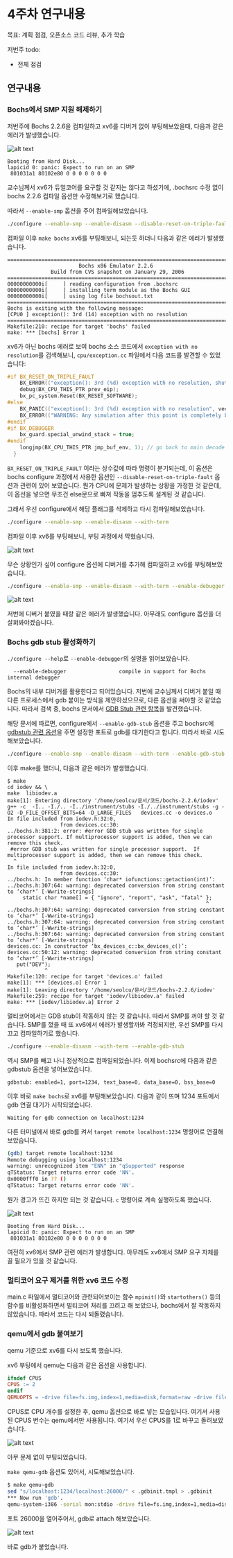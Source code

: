 # 4주차 연구내용

목표: 계획 점검, 오픈소스 코드 리뷰, 추가 학습

저번주 todo:

- 전체 점검

## 연구내용

### Bochs에서 SMP 지원 해제하기

저번주에 Bochs 2.2.6을 컴파일하고 xv6를 디버거 없이 부팅해보았을때, 다음과 같은 에러가 발생했습니다.

![alt text](image.png)

```
Booting from Hard Disk...
lapicid 0: panic: Expect to run on an SMP
 801031a1 80102e80 0 0 0 0 0 0 0
```

교수님께서 xv6가 듀얼코어를 요구할 것 같지는 않다고 하셨기에, .bochsrc 수정 없이 bochs 2.2.6 컴파일 옵션만 수정해보기로 했습니다.

따라서 `--enable-smp` 옵션을 주어 컴파일해보았습니다.

```bash
./configure --enable-smp --enable-disasm --disable-reset-on-triple-fault --with-term
```

컴파일 이후 `make bochs` xv6를 부팅해보니, 되는듯 하더니 다음과 같은 에러가 발생했습니다.

```
========================================================================
                       Bochs x86 Emulator 2.2.6
              Build from CVS snapshot on January 29, 2006
========================================================================
00000000000i[     ] reading configuration from .bochsrc
00000000000i[     ] installing term module as the Bochs GUI
00000000000i[     ] using log file bochsout.txt
========================================================================
Bochs is exiting with the following message:
[CPU0 ] exception(): 3rd (14) exception with no resolution
========================================================================
Makefile:210: recipe for target 'bochs' failed
make: *** [bochs] Error 1
```

xv6가 아닌 bochs 에러로 보여 bochs 소스 코드에서 `exception with no resolution`를 검색해보니, `cpu/exception.cc` 파일에서 다음 코드를 발견할 수 있었습니다:

```C++
#if BX_RESET_ON_TRIPLE_FAULT
    BX_ERROR(("exception(): 3rd (%d) exception with no resolution, shutdown status is %02xh, resetting", vector, DEV_cmos_get_reg(0x0f)));
    debug(BX_CPU_THIS_PTR prev_eip);
    bx_pc_system.Reset(BX_RESET_SOFTWARE);
#else
    BX_PANIC(("exception(): 3rd (%d) exception with no resolution", vector));
    BX_ERROR(("WARNING: Any simulation after this point is completely bogus."));
#endif
#if BX_DEBUGGER
    bx_guard.special_unwind_stack = true;
#endif
    longjmp(BX_CPU_THIS_PTR jmp_buf_env, 1); // go back to main decode loop
  }
```

`BX_RESET_ON_TRIPLE_FAULT` 이라는 상수값에 따라 명령이 분기되는데, 이 옵션은 bochs configure 과정에서 사용한 옵션인 `--disable-reset-on-triple-fault` 옵션과 관련이 있어 보였습니다. 뭔가 CPU에 문제가 발생하는 상황을 가정한 것 같은데, 이 옵션을 넣으면 무조건 else문으로 빠져 작동을 멈추도록 설계된 것 같습니다.

그래서 우선 configure에서 해당 플래그를 삭제하고 다시 컴파일해보았습니다.

```bash
./configure --enable-smp --enable-disasm --with-term
```

컴파일 이후 xv6를 부팅해보니, 부팅 과정에서 막혔습니다.

![alt text](image-1.png)

무슨 상황인가 싶어 configure 옵션에 디버거를 추가해 컴파일하고 xv6를 부팅해보았습니다.

```bash
./configure --enable-smp --enable-disasm --with-term --enable-debugger
```

![alt text](image-2.png)

저번에 디버거 붙였을 때랑 같은 에러가 발생했습니다. 아무래도 configure 옵션을 더 살펴봐야겠습니다.

### Bochs gdb stub 활성화하기

`./configure --help`로 `--enable-debugger`의 설명을 읽어보았습니다.

```
  --enable-debugger                 compile in support for Bochs internal debugger
```

Bochs의 내부 디버거를 활용한다고 되어있습니다. 저번에 교수님께서 디버거 붙일 때 다른 프로세스에서 gdb 붙이는 방식을 제안하셨으므로, 다른 옵션을 써야할 것 같았습니다. 따라서 검색 중, bochs 문서에서 [GDB Stub 관련 항목](https://bochs.sourceforge.io/doc/docbook/user/debugging-with-gdb.html)을 발견했습니다.

해당 문서에 따르면, configure에서 `--enable-gdb-stub` 옵션을 주고 bochsrc에 [gdbstub 관련 옵션](https://bochs.sourceforge.io/doc/docbook/user/bochsrc.html#BOCHSOPT-GDBSTUB)을 주면 설정한 포트로 gdb를 대기한다고 합니다. 따라서 바로 시도해보았습니다.

```bash
./configure --enable-smp --enable-disasm --with-term --enable-gdb-stub
```

이후 make를 했더니, 다음과 같은 에러가 발생했습니다.

```
$ make
cd iodev && \
make  libiodev.a
make[1]: Entering directory '/home/seolcu/문서/코드/bochs-2.2.6/iodev'
g++ -c  -I.. -I./.. -I../instrument/stubs -I./../instrument/stubs -g -O2 -D_FILE_OFFSET_BITS=64 -D_LARGE_FILES   devices.cc -o devices.o
In file included from iodev.h:32:0,
                 from devices.cc:30:
../bochs.h:381:2: error: #error GDB stub was written for single processor support. If multiprocessor support is added, then we can remove this check.
 #error GDB stub was written for single processor support.  If multiprocessor support is added, then we can remove this check.
  ^
In file included from iodev.h:32:0,
                 from devices.cc:30:
../bochs.h: In member function ‘char* iofunctions::getaction(int)’:
../bochs.h:307:64: warning: deprecated conversion from string constant to ‘char*’ [-Wwrite-strings]
     static char *name[] = { "ignore", "report", "ask", "fatal" };
                                                                ^
../bochs.h:307:64: warning: deprecated conversion from string constant to ‘char*’ [-Wwrite-strings]
../bochs.h:307:64: warning: deprecated conversion from string constant to ‘char*’ [-Wwrite-strings]
../bochs.h:307:64: warning: deprecated conversion from string constant to ‘char*’ [-Wwrite-strings]
devices.cc: In constructor ‘bx_devices_c::bx_devices_c()’:
devices.cc:50:12: warning: deprecated conversion from string constant to ‘char*’ [-Wwrite-strings]
   put("DEV");
            ^
Makefile:120: recipe for target 'devices.o' failed
make[1]: *** [devices.o] Error 1
make[1]: Leaving directory '/home/seolcu/문서/코드/bochs-2.2.6/iodev'
Makefile:259: recipe for target 'iodev/libiodev.a' failed
make: *** [iodev/libiodev.a] Error 2
```

멀티코어에서는 GDB stub이 작동하지 않는 것 같습니다. 따라서 SMP를 꺼야 할 것 같습니다. SMP를 껐을 때 또 xv6에서 에러가 발생할까봐 걱정되지만, 우선 SMP를 다시 끄고 컴파일하기로 했습니다.

```bash
./configure --enable-disasm --with-term --enable-gdb-stub
```

역시 SMP를 빼고 나니 정상적으로 컴파일되었습니다. 이제 bochsrc에 다음과 같은 gdbstub 옵션을 넣어보았습니다.

```
gdbstub: enabled=1, port=1234, text_base=0, data_base=0, bss_base=0
```

이후 바로 `make bochs`로 xv6를 부팅해보았습니다. 다음과 같이 뜨며 1234 포트에서 gdb 연결 대기가 시작되었습니다.

```
Waiting for gdb connection on localhost:1234
```

다른 터미널에서 바로 gdb를 켜서 `target remote localhost:1234` 명령어로 연결해보았습니다.

```bash
(gdb) target remote localhost:1234
Remote debugging using localhost:1234
warning: unrecognized item "ENN" in "qSupported" response
qTStatus: Target returns error code 'NN'.
0x0000fff0 in ?? ()
qTStatus: Target returns error code 'NN'.
```

뭔가 경고가 뜨긴 하지만 되는 것 같습니다. `c` 명령어로 계속 실행하도록 했습니다.

![alt text](image-3.png)

```
Booting from Hard Disk...
lapicid 0: panic: Expect to run on an SMP
 801031a1 80102e80 0 0 0 0 0 0 0
```

여전히 xv6에서 SMP 관련 에러가 발생합니다. 아무래도 xv6에서 SMP 요구 자체를 끌 필요가 있을 것 같습니다.

### 멀티코어 요구 제거를 위한 xv6 코드 수정

main.c 파일에서 멀티코어와 관련되어보이는 함수 `mpinit()`와 `startothers()` 등의 함수를 비활성화하면서 멀티코어 처리를 끄려고 해 보았으나, bochs에서 잘 작동하지 않았습니다. 따라서 코드는 다시 되돌렸습니다.

### qemu에서 gdb 붙여보기

qemu 기준으로 xv6를 다시 보도록 했습니다.

xv6 부팅에서 qemu는 다음과 같은 옵션을 사용합니다.

```makefile
ifndef CPUS
CPUS := 2
endif
QEMUOPTS = -drive file=fs.img,index=1,media=disk,format=raw -drive file=xv6.img,index=0,media=disk,format=raw -smp $(CPUS) -m 512 $(QEMUEXTRA)
```

CPUS로 CPU 개수를 설정한 후, qemu 옵션으로 바로 넣는 모습입니다. 여기서 사용된 CPUS 변수는 qemu에서만 사용됩니다. 여기서 우선 CPUS를 1로 바꾸고 돌려보았습니다.

![alt text](image-4.png)

아무 문제 없이 부팅되었습니다.

`make qemu-gdb` 옵션도 있어서, 시도해보았습니다.

```bash
$ make qemu-gdb
sed "s/localhost:1234/localhost:26000/" < .gdbinit.tmpl > .gdbinit
*** Now run 'gdb'.
qemu-system-i386 -serial mon:stdio -drive file=fs.img,index=1,media=disk,format=raw -drive file=xv6.img,index=0,media=disk,format=raw -smp 1 -m 512  -S -gdb tcp::26000
```

포트 26000을 열어주어서, gdb로 attach 해보았습니다.

![alt text](image-5.png)

바로 gdb가 붙었습니다.
